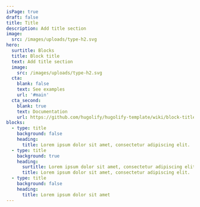 ```yaml
---
isPage: true
draft: false
title: Title
description: Add title section
image:
  src: /images/uploads/type-h2.svg
hero:
  surtitle: Blocks
  title: Block title
  text: Add title section
  image:
    src: /images/uploads/type-h2.svg
  cta:
    blank: false
    text: See examples
    url: '#main'
  cta_second:
    blank: true
    text: Documentation
    url: https://github.com/hugolify/hugolify-template/wiki/block-title
blocks:
  - type: title
    background: false
    heading:
      title: Lorem ipsum dolor sit amet, consectetur adipiscing elit.
  - type: title
    background: true
    heading:
      surtitle: Lorem ipsum dolor sit amet, consectetur adipiscing elit.
      title: Lorem ipsum dolor sit amet, consectetur adipiscing elit.
  - type: title
    background: false
    heading:
      title: Lorem ipsum dolor sit amet
---
```

